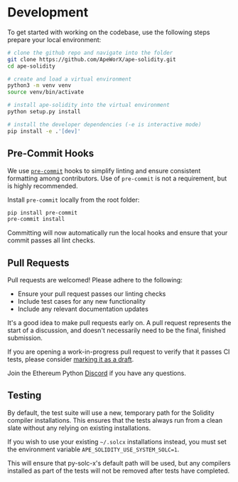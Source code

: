 # Development

To get started with working on the codebase, use the following steps prepare your local environment:

```bash
# clone the github repo and navigate into the folder
git clone https://github.com/ApeWorX/ape-solidity.git
cd ape-solidity

# create and load a virtual environment
python3 -m venv venv
source venv/bin/activate

# install ape-solidity into the virtual environment
python setup.py install

# install the developer dependencies (-e is interactive mode)
pip install -e .'[dev]'
```

## Pre-Commit Hooks

We use [`pre-commit`](https://pre-commit.com/) hooks to simplify linting and ensure consistent formatting among contributors.
Use of `pre-commit` is not a requirement, but is highly recommended.

Install `pre-commit` locally from the root folder:

```bash
pip install pre-commit
pre-commit install
```

Committing will now automatically run the local hooks and ensure that your commit passes all lint checks.

## Pull Requests

Pull requests are welcomed! Please adhere to the following:

- Ensure your pull request passes our linting checks
- Include test cases for any new functionality
- Include any relevant documentation updates

It's a good idea to make pull requests early on.
A pull request represents the start of a discussion, and doesn't necessarily need to be the final, finished submission.

If you are opening a work-in-progress pull request to verify that it passes CI tests, please consider
[marking it as a draft](https://help.github.com/en/github/collaborating-with-issues-and-pull-requests/about-pull-requests#draft-pull-requests).

Join the Ethereum Python [Discord](https://discord.gg/PcEJ54yX) if you have any questions.

## Testing

By default, the test suite will use a new, temporary path for the Solidity compiler installations.
This ensures that the tests always run from a clean slate without any relying on existing installations.

If you wish to use your existing `~/.solcx` installations instead, you must set the environment variable `APE_SOLIDITY_USE_SYSTEM_SOLC=1`.

This will ensure that py-solc-x's default path will be used, but any compilers installed as part of the tests will not be removed after tests have completed.